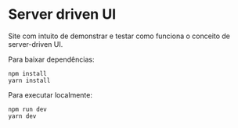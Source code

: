 # Server driven UI

Site com intuito de demonstrar e testar como funciona o conceito de server-driven UI.

Para baixar dependências:
````
npm install
yarn install
````
Para executar localmente:

```
npm run dev
yarn dev
```
